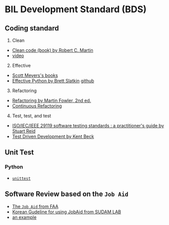 # BIL Development Standard (BDS)


## Coding standard

1. Clean
 * [Clean code (book) by Robert C. Martin](https://www.oreilly.com/library/view/clean-code/9780136083238)
 * [video](https://www.oreilly.com/library/view/clean-code/9780134661742)
  
2. Effective
 * [Scott Meyers's books](https://www.aristeia.com/books.html)
 * [Effective Python by Brett Slatkin](https://effectivepython.com) [github](https://github.com/bslatkin/effectivepython)

3. Refactoring 
 * [Refactoring by Martin Fowler, 2nd ed.](https://martinfowler.com/books/refactoring.html)
 * [Continuous Refactoring](https://www.codit.eu/blog/continuous-refactoring/)

4. Test, test, and test
 * [ISO/IEC/IEEE 29119 software testing standards : a practitioner's guide by Stuart Reid](https://lib.inu.ac.kr/search/detail/CATCAZ000000823052)
 * [Test Driven Development by Kent Beck ](https://www.pearson.com/us/higher-education/program/Beck-Test-Driven-Development-By-Example/PGM206172.html)
 


## Unit Test
### Python
* [`unittest`](https://docs.python.org/3/library/unittest.html)

## Software Review based on the `Job Aid`
* [The `Job Aid` from FAA](https://elsmar.com/elsmarqualityforum/attachments/jobaid-r1-1-pdf.14401)
* [Korean Gudeline for using JobAid from SUDAM LAB](https://imnow.tistory.com/entry/14-DO178-소프트웨어-리뷰Software-Review-–-Job-Aid-1)
* [an example](https://elsmar.com/elsmarqualityforum/attachments/jobaid-r1-1-pdf.14401/)
